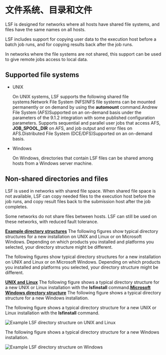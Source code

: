 # 文件系统、目录和文件

LSF is designed for networks where all hosts have shared file systems, and files have the same names on all hosts.

LSF includes support for copying user data to the execution host before a batch job runs, and for copying results back after the job runs.

In networks where the file systems are not shared, this support can be used to give remote jobs access to local data.

## Supported file systems

- UNIX

  On UNIX systems, LSF supports the following shared file systems:Network File System (NFS)NFS file systems can be mounted permanently or on demand by using the **automount** command.Andrew File System (AFS)Supported on an on-demand basis under the parameters of the 9.1.2 integration with some published configuration parameters. Supports sequential and parallel user jobs that access AFS, **JOB_SPOOL_DIR** on AFS, and job output and error files on AFS.Distributed File System (DCE/DFS)Supported on an on-demand basis.

- Windows

  On Windows, directories that contain LSF files can be shared among hosts from a Windows server machine.

## Non-shared directories and files

LSF is used in networks with shared file space. When shared file space is not available, LSF can copy needed files to the execution host before the job runs, and copy result files back to the submission host after the job completes.

Some networks do not share files between hosts. LSF can still be used on these networks, with reduced fault tolerance.

**[Example directory structures](https://www.ibm.com/support/knowledgecenter/SSWRJV_10.1.0/lsf_admin/dir_structure_lsf.html?view=kc)**
The following figures show typical directory structures for a new installation on UNIX and Linux or on Microsoft Windows. Depending on which products you installed and platforms you selected, your directory structure might be different.





The following figures show typical directory structures for a new installation on UNIX and Linux or on Microsoft Windows. Depending on which products you installed and platforms you selected, your directory structure might be different.

**[UNIX and Linux](https://www.ibm.com/support/knowledgecenter/SSWRJV_10.1.0/lsf_admin/dir_structure_unix.html?view=kc)**
The following figure shows a typical directory structure for a new UNIX or Linux installation with the **lsfinstall** command.**[Microsoft Windows directory structure](https://www.ibm.com/support/knowledgecenter/SSWRJV_10.1.0/lsf_admin/windows_dir_structure.html?view=kc)**
The following figure shows a typical directory structure for a new Windows installation.



The following figure shows a typical directory structure for a new UNIX or Linux installation with the **lsfinstall** command.

![Example LSF directory structure on UNIX and Linux](https://www.ibm.com/support/knowledgecenter/SSWRJV_10.1.0/lsf_admin/lsf_unix_dirmap.jpg)





The following figure shows a typical directory structure for a new Windows installation.

![Example LSF directory structure on Windows](https://www.ibm.com/support/knowledgecenter/SSWRJV_10.1.0/lsf_admin/lsf_windows_dirmap.jpg)
